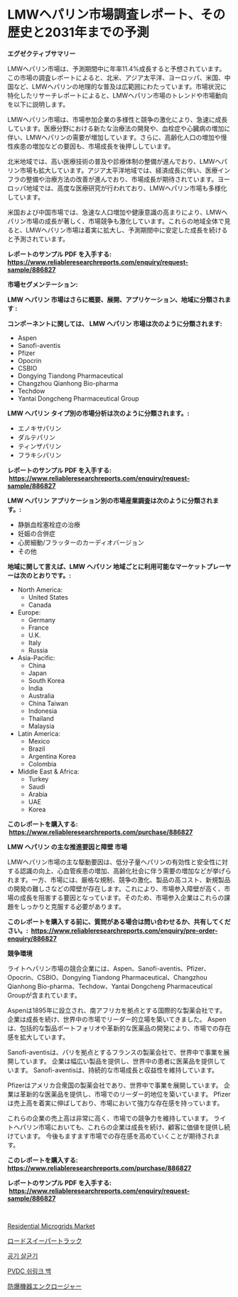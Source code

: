 <p><h1>LMWヘパリン市場調査レポート、その歴史と2031年までの予測</h1></p><p><strong>エグゼクティブサマリー</strong></p>
<p><p>LMWヘパリン市場は、予測期間中に年率11.4%成長すると予想されています。この市場の調査レポートによると、北米、アジア太平洋、ヨーロッパ、米国、中国など、LMWヘパリンの地理的な普及は広範囲にわたっています。市場状況に特化したリサーチレポートによると、LMWヘパリン市場のトレンドや市場動向を以下に説明します。</p><p>LMWヘパリン市場は、市場参加企業の多様性と競争の激化により、急速に成長しています。医療分野における新たな治療法の開発や、血栓症や心臓病の増加に伴い、LMWヘパリンの需要が増加しています。さらに、高齢化人口の増加や慢性疾患の増加などの要因も、市場成長を後押ししています。</p><p>北米地域では、高い医療技術の普及や診療体制の整備が進んでおり、LMWヘパリン市場も拡大しています。アジア太平洋地域では、経済成長に伴い、医療インフラの整備や治療方法の改善が進んでおり、市場成長が期待されています。ヨーロッパ地域では、高度な医療研究が行われており、LMWヘパリン市場も多様化しています。</p><p>米国および中国市場では、急速な人口増加や健康意識の高まりにより、LMWヘパリン市場の成長が著しく、市場競争も激化しています。これらの地域全体で見ると、LMWヘパリン市場は着実に拡大し、予測期間中に安定した成長を続けると予測されています。</p></p>
<p><strong>レポートのサンプル PDF を入手する: <a href="https://www.reliableresearchreports.com/enquiry/request-sample/886827">https://www.reliableresearchreports.com/enquiry/request-sample/886827</a></strong></p>
<p><strong>市場セグメンテーション:</strong></p>
<p><strong> LMW ヘパリン 市場はさらに概要、展開、アプリケーション、地域に分類されます :</strong></p>
<p><strong>コンポーネントに関しては、 LMW ヘパリン 市場は次のように分類されます: &nbsp;</strong></p>
<p><ul><li>Aspen</li><li>Sanofi-aventis</li><li>Pfizer</li><li>Opocrin</li><li>CSBIO</li><li>Dongying Tiandong Pharmaceutical</li><li>Changzhou Qianhong Bio-pharma</li><li>Techdow</li><li>Yantai Dongcheng Pharmaceutical Group</li></ul></p>
<p><strong> LMW ヘパリン タイプ別の市場分析は次のように分類されます。:</strong></p>
<p><ul><li>エノキサパリン</li><li>ダルテパリン</li><li>ティンザパリン</li><li>フラキシパリン</li></ul></p>
<p><strong>レポートのサンプル PDF を入手する: &nbsp;<a href="https://www.reliableresearchreports.com/enquiry/request-sample/886827">https://www.reliableresearchreports.com/enquiry/request-sample/886827</a></strong></p>
<p><strong> LMW ヘパリン アプリケーション別の市場産業調査は次のように分類されます。:</strong></p>
<p><ul><li>静脈血栓塞栓症の治療</li><li>妊娠の合併症</li><li>心房細動/フラッターのカーディオバージョン</li><li>その他</li></ul></p>
<p><strong>地域に関して言えば、LMW ヘパリン 地域ごとに利用可能なマーケットプレーヤーは次のとおりです。:</strong></p>
<p><ul>
    <li>
        North America:
        <ul>
            <li>United States</li>
            <li>Canada</li>
        </ul>
    </li>
    <li>
        Europe:
        <ul>
            <li>Germany</li>
            <li>France</li>
            <li>U.K.</li>
            <li>Italy</li>
            <li>Russia</li>
        </ul>
    </li>
    <li>
        Asia-Pacific:
        <ul>
            <li>China</li>
            <li>Japan</li>
            <li>South Korea</li>
            <li>India</li>
            <li>Australia</li>
            <li>China Taiwan</li>
            <li>Indonesia</li>
            <li>Thailand</li>
            <li>Malaysia</li>
        </ul>
    </li>
    <li>
        Latin America:
        <ul>
            <li>Mexico</li>
            <li>Brazil</li>
            <li>Argentina Korea</li>
            <li>Colombia</li>
        </ul>
    </li>
    <li>
        Middle East & Africa:
        <ul>
            <li>Turkey</li>
            <li>Saudi</li>
            <li>Arabia</li>
            <li>UAE</li>
            <li>Korea</li>
        </ul>
    </li>
    </ul></p>
<p><strong>このレポートを購入する: &nbsp;<a href="https://www.reliableresearchreports.com/purchase/886827">https://www.reliableresearchreports.com/purchase/886827</a></strong></p>
<p><strong>LMW ヘパリン の主な推進要因と障壁 市場</strong></p>
<p><p>LMWヘパリン市場の主な駆動要因は、低分子量ヘパリンの有効性と安全性に対する認識の向上、心血管疾患の増加、高齢化社会に伴う需要の増加などが挙げられます。一方、市場には、厳格な規制、競争の激化、製品の高コスト、新規製品の開発の難しさなどの障壁が存在します。これにより、市場参入障壁が高く、市場の成長を阻害する要因となっています。そのため、市場参入企業はこれらの課題をしっかりと克服する必要があります。</p></p>
<p><strong>このレポートを購入する前に、質問がある場合は問い合わせるか、共有してください。:&nbsp; <a href="https://www.reliableresearchreports.com/enquiry/pre-order-enquiry/886827">https://www.reliableresearchreports.com/enquiry/pre-order-enquiry/886827</a></strong></p>
<p><strong>競争環境</strong></p>
<p><p>ライトヘパリン市場の競合企業には、Aspen、Sanofi-aventis、Pfizer、Opocrin、CSBIO、Dongying Tiandong Pharmaceutical、Changzhou Qianhong Bio-pharma、Techdow、Yantai Dongcheng Pharmaceutical Groupが含まれています。</p><p>Aspenは1895年に設立され、南アフリカを拠点とする国際的な製薬会社です。 企業は成長を続け、世界中の市場でリーダー的立場を築いてきました。 Aspenは、包括的な製品ポートフォリオや革新的な医薬品の開発により、市場での存在感を拡大しています。</p><p>Sanofi-aventisは、パリを拠点とするフランスの製薬会社で、世界中で事業を展開しています。 企業は幅広い製品を提供し、世界中の患者に医薬品を提供しています。 Sanofi-aventisは、持続的な市場成長と収益性を維持しています。</p><p>Pfizerはアメリカ合衆国の製薬会社であり、世界中で事業を展開しています。 企業は革新的な医薬品を提供し、市場でのリーダー的地位を築いています。 Pfizerは売上高を着実に伸ばしており、市場において強力な存在感を持っています。</p><p>これらの企業の売上高は非常に高く、市場での競争力を維持しています。 ライトヘパリン市場においても、これらの企業は成長を続け、顧客に価値を提供し続けています。 今後もますます市場での存在感を高めていくことが期待されます。</p></p>
<p><strong>このレポートを購入する: &nbsp; <a href="https://www.reliableresearchreports.com/purchase/886827">https://www.reliableresearchreports.com/purchase/886827</a></strong></p>
<p><strong>レポートのサンプル PDF を入手する: &nbsp;<a href="https://www.reliableresearchreports.com/enquiry/request-sample/886827">https://www.reliableresearchreports.com/enquiry/request-sample/886827</a></strong><strong></strong></p>
<p>&nbsp;</p>
<p><p><a href="https://github.com/Sinjinluong3e0awx2m195k76/Market-Research-Report-List-1/blob/main/residential-microgrids-market.md">Residential Microgrids Market</a></p><p><a href="https://medium.com/@frankfurter35566/%E3%83%AD%E3%83%BC%E3%83%89%E3%82%B9%E3%82%A4%E3%83%BC%E3%83%91%E3%83%BC%E3%83%88%E3%83%A9%E3%83%83%E3%82%AF%E5%B8%82%E5%A0%B4-%E5%B8%82%E5%A0%B4%E6%88%90%E9%95%B7%E7%8E%87-%E5%B8%82%E5%A0%B4%E3%83%88%E3%83%AC%E3%83%B3%E3%83%89-%E3%81%8A%E3%82%88%E3%81%B3%E6%88%90%E9%95%B7%E6%88%A6%E7%95%A5%E3%81%AB%E9%96%A2%E3%81%99%E3%82%8B%E6%B4%9E%E5%AF%9F-f1dbe1d85cf1">ロードスイーパートラック</a></p><p><a href="https://medium.com/@gustavorn8776/%EA%B3%B5%EA%B8%B0-%EC%82%B4%EA%B7%A0%EA%B8%B0-%EC%8B%9C%EC%9E%A5-%EB%B3%B4%EA%B3%A0%EC%84%9C%EB%8A%94-%EC%9D%B4-%EC%8B%9C%EC%9E%A5%EC%9D%98-%EC%B5%9C%EC%8B%A0-%ED%8A%B8%EB%A0%8C%EB%93%9C%EC%99%80-%EC%84%B1%EC%9E%A5-%EA%B8%B0%ED%9A%8C%EB%A5%BC-%EB%B3%B4%EC%97%AC%EC%A4%8D%EB%8B%88%EB%8B%A4-6553edd2b258">공기 살균기</a></p><p><a href="https://medium.com/@conormarvin1936/pvdc-%EC%88%98%EC%B6%95%EB%B0%B1-%EC%8B%9C%EC%9E%A5-%EC%A0%84%EB%A7%9D-%EC%82%B0%EC%97%85-%EA%B0%9C%EC%9A%94-%EB%B0%8F-%EC%98%88%EC%B8%A1-2024-2031-08a590a4a03d">PVDC 쉬링크 백</a></p><p><a href="https://medium.com/@victor.sharp87978/%E7%88%86%E7%99%BA%E9%98%B2%E6%AD%A2%E6%A9%9F%E5%99%A8%E7%AD%90%E5%B8%82%E5%A0%B4%E3%81%AE%E8%A6%8F%E6%A8%A1%E3%81%A8%E5%B8%82%E5%A0%B4%E5%8B%95%E5%90%91-%E5%AE%8C%E5%85%A8%E3%81%AA%E7%94%A3%E6%A5%AD%E6%A6%82%E8%A6%81-2024%E5%B9%B4%E3%81%8B%E3%82%892031%E5%B9%B4-c965f9a755ad">防爆機器エンクロージャー</a></p></p>